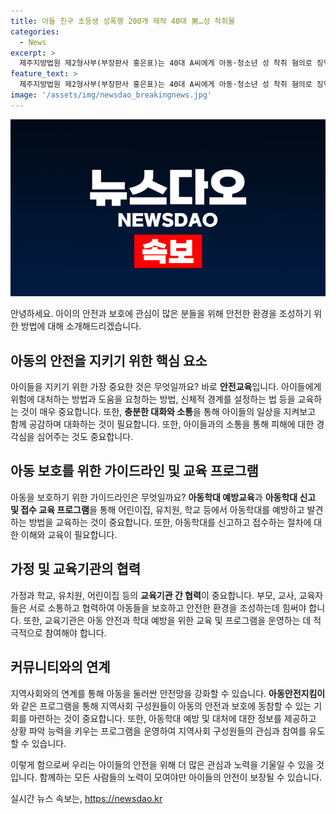 ```yaml
---
title: 아들 친구 초등생 성폭행 200개 제작 40대 男…성 착취물
categories:
  - News
excerpt: >
  제주지방법원 제2형사부(부장판사 홍은표)는 40대 A씨에게 아동·청소년 성 착취 혐의로 징역 8년을 선고함. A씨는 10년간의 신상정보 공개·고지 명령과 아동·청소년 기관 취업제한, 5년간 보호관찰 명령도 받음. A씨는 아들의 같은 반 친구를 여러 차례 성폭행하고 성 착취물 200여개를 제작한 혐의가 있었으며, 처음엔 부인했지만 휴대전화 포렌식을 통해 범행을 인정한 것으로 드러남.
feature_text: >
  제주지방법원 제2형사부(부장판사 홍은표)는 40대 A씨에게 아동·청소년 성 착취 혐의로 징역 8년을 선고함. A씨는 10년간의 신상정보 공개·고지 명령과 아동·청소년 기관 취업제한, 5년간 보호관찰 명령도 받음. A씨는 아들의 같은 반 친구를 여러 차례 성폭행하고 성 착취물 200여개를 제작한 혐의가 있었으며, 처음엔 부인했지만 휴대전화 포렌식을 통해 범행을 인정한 것으로 드러남.
image: '/assets/img/newsdao_breakingnews.jpg'
---
```


<p><img src="/assets/img/newsdao_breakingnews.jpg" alt="ranknews 속보" /></p>

<p>안녕하세요. 아이의 안전과 보호에 관심이 많은 분들을 위해 안전한 환경을 조성하기 위한 방법에 대해 소개해드리겠습니다. </p>

<h2 data-ke-size="size26">아동의 안전을 지키기 위한 핵심 요소</h2>

<p data-ke-size="size16">아이들을 지키기 위한 가장 중요한 것은 무엇일까요? 바로 <b>안전교육</b>입니다. 아이들에게 위험에 대처하는 방법과 도움을 요청하는 방법, 신체적 경계를 설정하는 법 등을 교육하는 것이 매우 중요합니다. 또한, <b>충분한 대화와 소통</b>을 통해 아이들의 일상을 지켜보고 함께 공감하며 대화하는 것이 필요합니다. 또한, 아이들과의 소통을 통해 피해에 대한 경각심을 심어주는 것도 중요합니다.</p>

<h2 data-ke-size="size26">아동 보호를 위한 가이드라인 및 교육 프로그램</h2>

<p data-ke-size="size16">아동을 보호하기 위한 가이드라인은 무엇일까요? <b>아동학대 예방교육</b>과 <b>아동학대 신고 및 접수 교육 프로그램</b>을 통해 어린이집, 유치원, 학교 등에서 아동학대를 예방하고 발견하는 방법을 교육하는 것이 중요합니다. 또한, 아동학대를 신고하고 접수하는 절차에 대한 이해와 교육이 필요합니다.</p>

<h2 data-ke-size="size26">가정 및 교육기관의 협력</h2>

<p data-ke-size="size16">가정과 학교, 유치원, 어린이집 등의 <b>교육기관 간 협력</b>이 중요합니다. 부모, 교사, 교육자들은 서로 소통하고 협력하여 아동들을 보호하고 안전한 환경을 조성하는데 힘써야 합니다. 또한, 교육기관은 아동 안전과 학대 예방을 위한 교육 및 프로그램을 운영하는 데 적극적으로 참여해야 합니다.</p>

<h2 data-ke-size="size26">커뮤니티와의 연계</h2>

<p data-ke-size="size16">지역사회와의 연계를 통해 아동을 둘러싼 안전망을 강화할 수 있습니다. <b>아동안전지킴이</b>와 같은 프로그램을 통해 지역사회 구성원들이 아동의 안전과 보호에 동참할 수 있는 기회를 마련하는 것이 중요합니다. 또한, 아동학대 예방 및 대처에 대한 정보를 제공하고 상황 파악 능력을 키우는 프로그램을 운영하여 지역사회 구성원들의 관심과 참여를 유도할 수 있습니다.</p>

<p>이렇게 함으로써 우리는 아이들의 안전을 위해 더 많은 관심과 노력을 기울일 수 있을 것입니다. 함께하는 모든 사람들의 노력이 모여야만 아이들의 안전이 보장될 수 있습니다.</p>
실시간 뉴스 속보는, <a href="https://newsdao.kr" rel="dofollow">https://newsdao.kr</a>


